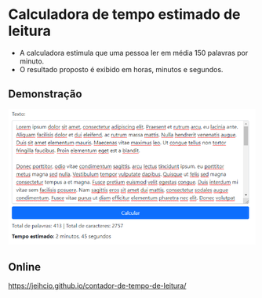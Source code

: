 # Calculadora de tempo estimado de leitura

* A calculadora estimula que uma pessoa ler em média 150 palavras por minuto.
* O resultado proposto é exibido em horas, minutos e segundos. 

## Demonstração

![](https://raw.githubusercontent.com/jeihcio/contador-de-tempo-de-leitura/main/resultado.png)

## Online

https://jeihcio.github.io/contador-de-tempo-de-leitura/
